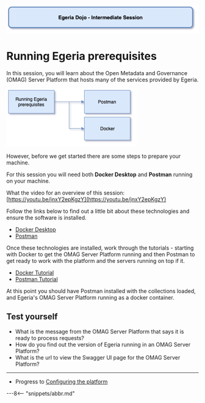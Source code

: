 <!-- SPDX-License-Identifier: CC-BY-4.0 -->
<!-- Copyright Contributors to the ODPi Egeria project 2020. -->

![Blue - Intermediate sessions](egeria-dojo-session-coding-blue-intermediate-session.png)

# Running Egeria prerequisites

In this session, you will learn about the Open Metadata and Governance (OMAG) Server Platform that
hosts many of the services provided by Egeria.

![Running Egeria prerequisites Content](egeria-dojo-day-1-3-1-1-platform-set-up-prerequisites.png)

However, before we get started there are some steps to prepare your machine.

For this session you will need both **Docker Desktop** and **Postman** running on your machine.

What the video for an overview of this session: [https://youtu.be/jnxY2epKgzY](https://youtu.be/jnxY2epKgzY)

Follow the links below to find out a little bit about these technologies and ensure the software
is installed.

* [Docker Desktop](/egeria-docs/tools/runtime/#docker)
* [Postman](/egeria-docs/tools/testing/#postman)

Once these technologies are installed, work through the tutorials - starting with Docker to get the
OMAG Server Platform running and then Postman to get
ready to work with the platform and the servers running on top if it.

* [Docker Tutorial](/egeria-docs/education/tutorials/docker-tutorial)
* [Postman Tutorial](/egeria-docs/education/tutorials/postman-tutorial)

At this point you should have Postman installed with the collections loaded, and Egeria's OMAG Server Platform running
as a docker container.

## Test yourself

* What is the message from the OMAG Server Platform that says it is ready to process requests?
* How do you find out the version of Egeria running in an OMAG Server Platform?
* What is the url to view the Swagger UI page for the OMAG Server Platform?

----
* Progress to [Configuring the platform](egeria-dojo-day-1-3-1-2-configuring-the-platform.md)


---8<-- "snippets/abbr.md"